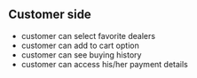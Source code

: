 ## Customer side 

- customer can select favorite dealers
- customer can add to cart option
- customer can see buying history
- customer can access his/her payment details
